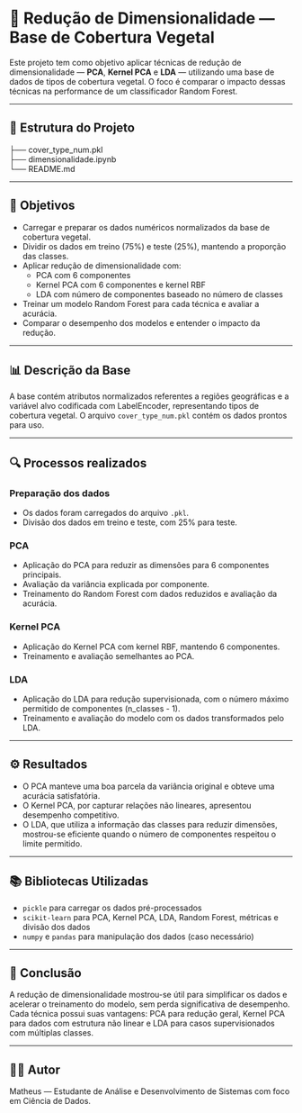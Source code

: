 # 🌲 Redução de Dimensionalidade — Base de Cobertura Vegetal

Este projeto tem como objetivo aplicar técnicas de redução de dimensionalidade — **PCA**, **Kernel PCA** e **LDA** — utilizando uma base de dados de tipos de cobertura vegetal. O foco é comparar o impacto dessas técnicas na performance de um classificador Random Forest.

---

## 📁 Estrutura do Projeto

├── cover_type_num.pkl  
├── dimensionalidade.ipynb  
└── README.md  

---

## 📌 Objetivos

- Carregar e preparar os dados numéricos normalizados da base de cobertura vegetal.
- Dividir os dados em treino (75%) e teste (25%), mantendo a proporção das classes.
- Aplicar redução de dimensionalidade com:
  - PCA com 6 componentes
  - Kernel PCA com 6 componentes e kernel RBF
  - LDA com número de componentes baseado no número de classes
- Treinar um modelo Random Forest para cada técnica e avaliar a acurácia.
- Comparar o desempenho dos modelos e entender o impacto da redução.

---

## 📊 Descrição da Base

A base contém atributos normalizados referentes a regiões geográficas e a variável alvo codificada com LabelEncoder, representando tipos de cobertura vegetal. O arquivo `cover_type_num.pkl` contém os dados prontos para uso.

---

## 🔍 Processos realizados

### Preparação dos dados

- Os dados foram carregados do arquivo `.pkl`.
- Divisão dos dados em treino e teste, com 25% para teste.

### PCA

- Aplicação do PCA para reduzir as dimensões para 6 componentes principais.
- Avaliação da variância explicada por componente.
- Treinamento do Random Forest com dados reduzidos e avaliação da acurácia.

### Kernel PCA

- Aplicação do Kernel PCA com kernel RBF, mantendo 6 componentes.
- Treinamento e avaliação semelhantes ao PCA.

### LDA

- Aplicação do LDA para redução supervisionada, com o número máximo permitido de componentes (n_classes - 1).
- Treinamento e avaliação do modelo com os dados transformados pelo LDA.

---

## ⚙️ Resultados

- O PCA manteve uma boa parcela da variância original e obteve uma acurácia satisfatória.
- O Kernel PCA, por capturar relações não lineares, apresentou desempenho competitivo.
- O LDA, que utiliza a informação das classes para reduzir dimensões, mostrou-se eficiente quando o número de componentes respeitou o limite permitido.

---

## 📚 Bibliotecas Utilizadas

- `pickle` para carregar os dados pré-processados  
- `scikit-learn` para PCA, Kernel PCA, LDA, Random Forest, métricas e divisão dos dados  
- `numpy` e `pandas` para manipulação dos dados (caso necessário)

---

## 📝 Conclusão

A redução de dimensionalidade mostrou-se útil para simplificar os dados e acelerar o treinamento do modelo, sem perda significativa de desempenho.  
Cada técnica possui suas vantagens: PCA para redução geral, Kernel PCA para dados com estrutura não linear e LDA para casos supervisionados com múltiplas classes.

---

## 👨‍💻 Autor

Matheus — Estudante de Análise e Desenvolvimento de Sistemas com foco em Ciência de Dados.
